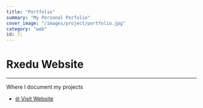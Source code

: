 ```yaml
---
title: "Portfolio"
summary: "My Personal Porfolio"
cover_image: "/images/project/portfolio.jpg"
category: "web"
id: 7;
---
```


# Rxedu Website

---

Where I document my projects

- [🌐 Visit Website](https://philix.tech/)
